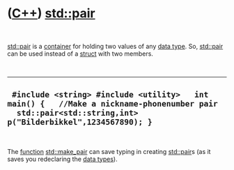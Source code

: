 
 

 

 

 

 

([C++](Cpp.md)) [std::pair](CppStdPair.md)
=========================================

 

[std::pair](CppStdPair.md) is a [container](CppContainer.md) for holding
two values of any [data type](CppDataType.md). So,
[std::pair](CppStdPair.md) can be used instead of a
[struct](CppStruct.md) with two members.

 

  ----------------------------------------------------------------------------------------------------------------------------------------------------------
  ` #include <string> #include <utility>   int main() {   //Make a nickname-phonenumber pair   std::pair<std::string,int> p("Bilderbikkel",1234567890); }`
  ----------------------------------------------------------------------------------------------------------------------------------------------------------

 

The [function](CppFunction.md) [std::make\_pair](CppMake_pair.md) can
save typing in creating [std::pair](CppStdPair.md)s (as it saves you
redeclaring the [data types](CppDataType.md)).

 

 

 

 

 

 


